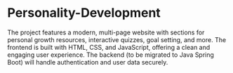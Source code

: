 # Personality-Development
 The project features a modern, multi-page website with sections for personal growth resources, interactive quizzes, goal setting, and more. The frontend is built with HTML, CSS, and JavaScript, offering a clean and engaging user experience. The backend (to be migrated to Java Spring Boot) will handle authentication and user data securely. 

